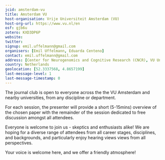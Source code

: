 ```yaml
---
jcid: amsterdam-vu
title: Amsterdam VU
host-organisation: Vrije Universiteit Amsterdam (VU)
host-org-url: https://www.vu.nl/en
osf: gjb6u
zotero: KXD3DP6P
website: 
twitter: 
signup: emil.uffelmann@gmail.com
organisers: [Emil Uffelmann, Eduarda Centeno]
contact: emil.uffelmann@gmail.com
address: [Center for Neurogenomics and Cognitive Research (CNCR), VU University Science Building B4 & B5 Wing, De Boelelaan 1085, 1081HV Amsterdam, North Holland]
country: Netherlands
geolocation: [52.3337568, 4.8657199]
last-message-level: 1
last-message-timestamp: 0
---
```


The journal club is open to everyone across the the VU Amsterdam and nearby universities, from any discipline or department.

For each session, the presenter will provide a short (5-15mins) overview of the chosen paper with the remainder of the session dedicated to free discussion amongst all attendees.

Everyone is welcome to join us - skeptics and enthusiasts alike!
We are hoping for a diverse range of attendees from all career stages, disciplines, and backgrounds, and particularly enjoy hearing views views from all perspectives.

Your voice is welcome here, and we offer a friendly atmosphere!
